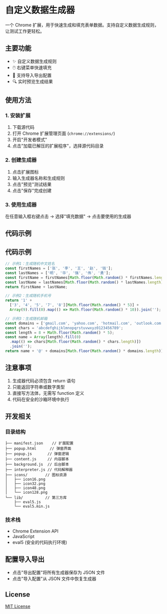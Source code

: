# 自定义数据生成器

一个 Chrome 扩展，用于快速生成和填充表单数据。支持自定义数据生成规则，让测试工作更轻松。

## 主要功能

- ✨ 自定义数据生成规则
- 🖱️ 右键菜单快速填充
- 💾 支持导入导出配置
- 🔍 实时预览生成结果

## 使用方法

### 1. 安装扩展
1. 下载源代码
2. 打开 Chrome 扩展管理页面 (`chrome://extensions/`)
3. 开启"开发者模式"
4. 点击"加载已解压的扩展程序"，选择源代码目录

### 2. 创建生成器
1. 点击扩展图标
2. 输入生成器名称和生成规则
3. 点击"预览"测试结果
4. 点击"保存"完成创建

### 3. 使用生成器
在任意输入框右键点击 -> 选择"填充数据" -> 点击要使用的生成器

## 代码示例
## 代码示例

```javascript
// 示例1：生成随机中文姓名
const firstNames = ['张', '李', '王', '赵', '钱'];
const lastNames = ['明', '华', '强', '伟', '勇'];
const firstName = firstNames[Math.floor(Math.random() * firstNames.length)];
const lastName = lastNames[Math.floor(Math.random() * lastNames.length)];
return firstName + lastName;

// 示例2：生成随机手机号
return '1' + 
  ['3', '4', '5', '7', '8'][Math.floor(Math.random() * 5)] + 
  Array(9).fill(0).map(() => Math.floor(Math.random() * 10)).join('');

// 示例3：生成随机邮箱
const domains = ['gmail.com', 'yahoo.com', 'hotmail.com', 'outlook.com'];
const chars = 'abcdefghijklmnopqrstuvwxyz0123456789';
const length = 8 + Math.floor(Math.random() * 5);
const name = Array(length).fill(0)
  .map(() => chars[Math.floor(Math.random() * chars.length)])
  .join('');
return name + '@' + domains[Math.floor(Math.random() * domains.length)];
```

## 注意事项

1. 生成器代码必须包含 return 语句
2. 只能返回字符串或数字类型
3. 直接写方法体，无需写 function 定义
4. 代码在安全的沙箱环境中执行

## 开发相关

### 目录结构
```
├── manifest.json    // 扩展配置
├── popup.html      // 弹窗界面
├── popup.js       // 弹窗逻辑
├── content.js     // 内容脚本
├── background.js  // 后台脚本
├── interpreter.js // 代码解释器
├── icons/        // 图标资源
│   ├── icon16.png
│   ├── icon32.png
│   ├── icon48.png
│   └── icon128.png
└── lib/          // 第三方库
    ├── eval5.js
    └── eval5.min.js
```

### 技术栈

- Chrome Extension API
- JavaScript
- eval5 (安全的代码执行环境)

## 配置导入导出

- 点击"导出配置"将所有生成器保存为 JSON 文件
- 点击"导入配置"从 JSON 文件中恢复生成器

## License

[MIT License](LICENSE)
